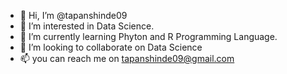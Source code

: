 - 👋 Hi, I’m @tapanshinde09
- 👀 I’m interested in Data Science.
- 🌱 I’m currently learning Phyton and R Programming Language.
- 💞️ I’m looking to collaborate on Data Science
- 📫 you can reach me on tapanshinde09@gmail.com

<!---
tapanshinde09/tapanshinde09 is a ✨ special ✨ repository because its `README.md` (this file) appears on your GitHub profile.
You can click the Preview link to take a look at your changes.
--->
